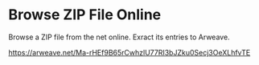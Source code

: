 # Browse ZIP File Online

Browse a ZIP file from the net online. Exract its entries to Arweave.

https://arweave.net/Ma-rHEf9B65rCwhzlU77RI3bJZku0Secj3OeXLhfvTE
